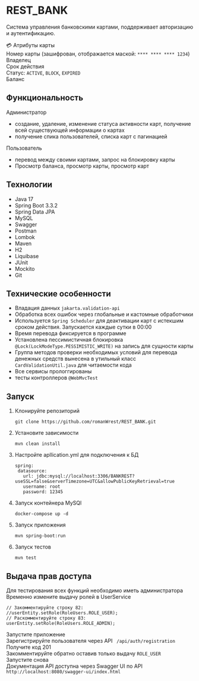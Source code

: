 # REST_BANK

Система управления банковскими картами, поддерживает авторизацию и аутентификацию.



💳 Атрибуты карты  
Номер карты (зашифрован, отображается маской: ```**** **** **** 1234```)  
Владелец  
Срок действия  
Статус: ```ACTIVE```, ```BLOCK```, ```EXPIRED```  
Баланс

## Функциональность  
Администратор
 - создание, удаление, изменение статуса активности карт, получение всей существующей информации о картах  
 - получение спика пользователей, списка карт с пагинацией  

Пользователь  
- перевод между своими картами, запрос на блокировку карты  
- Просмотр баланса, просмотр карты, просмотр карт

## Технологии


- Java 17
- Spring Boot 3.3.2
- Spring Data JPA
- MySQL
- Swagger
- Postman
- Lombok
- Maven
- Н2
- Liquibase
- JUnit
- Mockito
- Git

## Технические особенности
 - Владация данных ```jakarta.validation-api```
 - Обработка всех ошибок через глобальные и кастомные обработчики
 - Используется ```Spring Scheduler``` для деактивации карт с истекшим сроком действия. Запускается каждые сутки в 00:00
 - Время перевода фиксируется в программе
 - Установлена пессимистичная блокировка ```@Lock(LockModeType.PESSIMISTIC_WRITE)``` на запись для сущности карты
 - Группа методов проверки необходимых условий для перевода денежных средств вынесена в утильный класс ```CardValidationUtil.java``` для читаемости кода
 - Все сервисы прологгированы 
 - тесты контроллеров ```@WebMvcTest```




## Запуск  
1. Клонируйте репозиторий  
   ```
   git clone https://github.com/romanWrest/REST_BANK.git
   ```
2. Установите зависимости  
   ```
   mvn clean install
   ```
4. Настройте apllication.yml для подключения к БД  
   ```
   spring:
    datasource:
      url: jdbc:mysql://localhost:3306/BANKREST?useSSL=false&serverTimezone=UTC&allowPublicKeyRetrieval=true
      username: root
      password: 12345
   ```
5. Запуск контейнера MySQl  
   ```
   docker-compose up -d  
   ```
6. Запуск приложения
   ```
   mvn spring-boot:run
   ```
7. Запуск тестов
   ```
   mvn test 
   ```

## Выдача прав доступа
Для тестирования всех функций необходимо иметь администратора  
Временно измените выдачу ролей в UserService  
```
// Закомментируйте строку 82:
//userEntity.setRole(RoleUsers.ROLE_USER);
// Раскомментируйте строку 83:
userEntity.setRole(RoleUsers.ROLE_ADMIN);
```  
Запустите приложение  
Зарегистрируйте пользователя через API ``` /api/auth/registration```
Получите код 201  
Закомментируйте обратно оставив только выдачу ```ROLE_USER```  
Запустите снова  
Документация API доступна через Swagger UI по API ```http://localhost:8080/swagger-ui/index.html``` 


